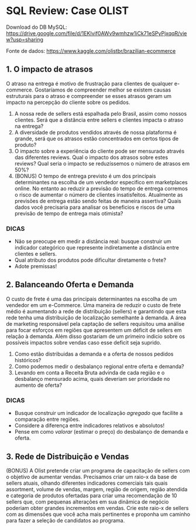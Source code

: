 # SQL Review: Case OLIST


Download do DB MySQL:
https://drive.google.com/file/d/1EKlvif0AWv9wmhzw1iCk71eSPyPjxqqR/view?usp=sharing

Fonte de dados:
https://www.kaggle.com/olistbr/brazilian-ecommerce

## 1. O impacto de atrasos
O atraso na entrega é motivo de frustração para clientes de qualquer e-commerce. Gostaríamos de compreender melhor se existem causas estruturais para o atraso e compreender se esses atrasos geram um impacto na percepção do cliente sobre os pedidos.
1) A nossa rede de sellers está espalhada pelo Brasil, assim como nossos clientes. Será que a distância entre sellers e clientes impacta o atraso na entrega?
2) A diversidade de produtos vendidos através de nossa plataforma é grande, será que os atrasos estão concentrados em certos tipos de produto?
3) O impacto sobre a experiência do cliente pode ser mensurado através das diferentes reviews. Qual o impacto dos atrasos sobre estes reviews? Qual seria o impacto se reduzíssemos o número de atrasos em 50%?
4) (BONUS) O tempo de entrega previsto é um dos principais determinantes na escolha de um vendedor especifico em marketplaces online. No entanto ao reduzir a previsão do tempo de entrega corremos o risco de aumentar o número de clientes insatisfeitos. Atualmente as previsões de entrega estão sendo feitas de maneira assertiva? Quais dados você precisaria para analisar os beneficios e riscos de uma previsão de tempo de entrega mais otimista?

### DICAS

* Não se preocupe em medir a distância real: busque construir um indicador categórico que represente indiretamente a distância entre clientes e sellers.
* Qual atributo dos produtos pode dificultar diretamente o frete?
* Adote premissas!

## 2. Balanceando Oferta e Demanda
O custo de frete é uma das principais determinantes na escolha de um vendedor em um e-Commerce. Uma maneira de reduzir o custo de frete médio é aumentando a rede de distribuição (sellers) e garantindo que esta rede tenha uma distribuição de localização semelhante à demanda. A área de marketing responsável pela captação de sellers requisitou uma análise para focar esforços em regiões que apresentem um déficit de sellers em relação à demanda. Além disso gostariam de um primeiro indicio sobre os possíveis impactos sobre vendas caso esse deficit seja suprido.

1) Como estão distribuidas a demanda e a oferta de nossos pedidos históricos?
2) Como podemos medir o desbalanço regional entre oferta e demanda?
3) Levando em conta a Receita Bruta advinda de cada região e o desbalanço mensurado acima, quais deveriam ser prioridade no aumento de oferta?

### DICAS

* Busque construir um indicador de localização *agregado* que facilite a comparação entre regiões.
* Considere a diferença entre indicadores relativos e absolutos!
* Pense em como *valorar* (estimar o preço) do desbalanço de demanda e oferta.

## 3. Rede de Distribuição e Vendas
(BONUS) A Olist pretende criar um programa de capacitação de sellers com o objetivo de aumentar vendas. Precisamos criar um raio-x da base de sellers atuais, olhando diferentes indicadores comerciais tais quais assortment, volume de vendas, margem, região de origem, região atendida e categoria de produtos ofertadas para criar uma recomendação de 10 sellers que, com pequenas alterações em sua dinâmica de negócio poderiam obter grandes incrementos em vendas. Crie este raio-x de sellers com as dimensões que você acha mais pertinentes e proponha um caminho para fazer a seleção de candidatos ao programa.

